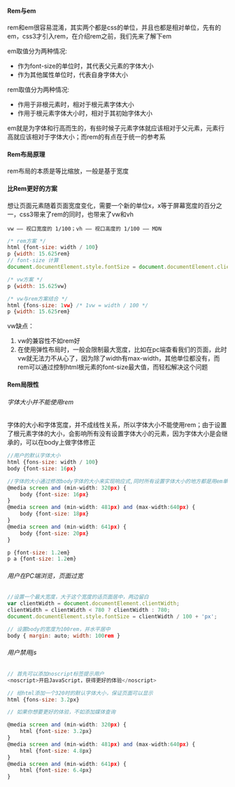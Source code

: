 #### Rem与em

rem和em很容易混淆，其实两个都是css的单位，并且也都是相对单位，先有的em，css3才引入rem，在介绍rem之前，我们先来了解下em

em取值分为两种情况:

* 作为font-size的单位时，其代表父元素的字体大小
* 作为其他属性单位时，代表自身字体大小


rem取值分为两种情况:

* 作用于非根元素时，相对于根元素字体大小
* 作用于根元素字体大小时，相对于其初始字体大小

em就是为字体和行高而生的，有些时候子元素字体就应该相对于父元素，元素行高就应该相对于字体大小；而rem的有点在于统一的参考系

#### Rem布局原理

rem布局的本质是等比缩放，一般是基于宽度

#### 比Rem更好的方案

想让页面元素随着页面宽度变化，需要一个新的单位x，x等于屏幕宽度的百分之一，css3带来了rem的同时，也带来了vw和vh

`vw —— 视口宽度的 1/100；vh —— 视口高度的 1/100 —— MDN`

```js
/* rem方案 */
html {font-size: width / 100}
p {width: 15.625rem}
// font-size 计算
document.documentElement.style.fontSize = document.documentElement.clientWidth / 100 + 'px'; 

/* vw方案 */
p {width: 15.625vw}

/* vw与rem方案结合 */
html {fons-size: 1vw} /* 1vw = width / 100 */
p {width: 15.625rem}
```

vw缺点：

1. vw的兼容性不如rem好
2. 在使用弹性布局时，一般会限制最大宽度，比如在pc端查看我们的页面，此时vw就无法力不从心了，因为除了width有max-width，其他单位都没有，而rem可以通过控制html根元素的font-size最大值，而轻松解决这个问题

#### Rem局限性

###### 字体大小并不能使用rem

字体的大小和字体宽度，并不成线性关系，所以字体大小不能使用rem；由于设置了根元素字体的大小，会影响所有没有设置字体大小的元素，因为字体大小是会继承的，可以在body上做字体修正

```js
//用户的默认字体大小
html {fons-size: width / 100}
body {font-size: 16px} 

//字体的大小通过修改body字体的大小来实现响应式,同时所有设置字体大小的地方都是用em单位
@media screen and (min-width: 320px) {
	body {font-size: 16px}
}
@media screen and (min-width: 481px) and (max-width:640px) {
	body {font-size: 18px}
}
@media screen and (min-width: 641px) {
	body {font-size: 20px}
}

p {font-size: 1.2em}
p a {font-size: 1.2em}
```

###### 用户在PC端浏览，页面过宽

```js
//设置一个最大宽度，大于这个宽度的话页面居中，两边留白
var clientWidth = document.documentElement.clientWidth;
clientWidth = clientWidth < 780 ? clientWidth : 780;
document.documentElement.style.fontSize = clientWidth / 100 + 'px';

// 设置body的宽度为100rem，并水平居中
body { margin: auto; width: 100rem } 
```

###### 用户禁用js
```js
// 首先可以添加noscript标签提示用户
<noscript>开启JavaScript，获得更好的体验</noscript> 

// 给html添加一个320时的默认字体大小，保证页面可以显示
html {fons-size: 3.2px} 

// 如果你想要更好的体验，不如添加媒体查询

@media screen and (min-width: 320px) {
	html {font-size: 3.2px}
}
@media screen and (min-width: 481px) and (max-width:640px) {
	html {font-size: 4.8px}
}
@media screen and (min-width: 641px) {
	html {font-size: 6.4px}
}
```

